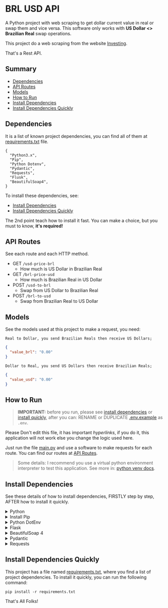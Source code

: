 # BRL USD API
A Python project with web scraping to get dollar current value in real or swap them and vice versa.
This software only works with **US Dollar <> Brazilian Real** swap operations.

This project do a web scraping from the website [Investing](https://br.investing.com/).

That's a Rest API.

## Summary

* [Dependencies](#dependencies)
* [API Routes](#api-routes)
* [Models](#models)
* [How to Run](#how-to-run)
* [Install Dependencies](#install-dependencies)
* [Install Dependencies Quickly](#install-dependencies-quickly)

## Dependencies
It is a list of known project dependencies, you can find all of them at
[requirements.txt](requirements.txt) file.

```pythonset
{
  "Python3.x",
  "Pip",
  "Python Dotenv",
  "Pydantic",
  "Requests",
  "Flusk",
  "BeautifulSoap4",
}
```

To install these dependencies, see:
* [Install Dependencies](#install-dependencies)
* [Install Dependencies Quickly](#install-dependencies-quickly)

The 2nd point teach how to install it fast. You can make a choice,
but you must to know, **it's required!**

## API Routes
See each route and each HTTP method.
* GET `/usd-price-brl`
  * How much is US Dollar in Brazilian Real
* GET `/brl-price-usd`
  * How much is Brazilian Real in US Dollar
* POST `/usd-to-brl`
  * Swap from US Dollar to Brazilian Real
* POST `/brl-to-usd`
  * Swap from Brazilian Real to US Dollar

## Models
See the models used at this project to make a request, you need:

```
Real to Dollar, you send Brazilian Reals then receive US Dollars;
```
```json
{
  "value_brl": "0.00"
}
```

```
Dollar to Real, you send US Dollars then receive Brazilian Reals;
```
```json
{
  "value_usd": "0.00"
}
```

## How to Run
> **IMPORTANT:** before you run, please see [install dependencies](#install-dependencies)
> or [install quickly](#install-dependencies-quickly), after
> you can: RENAME or DUPLICATE [.env.example](.env.example) as `.env`. 

Please  Don't edit this file, it has important *hyperlinks*, if you do it,
this application will not work else you change the logic used here.

Just run the file [main.py](main.py) and use a software to make requests for each route.
You can find our routes at [API Routes](#api-routes).

> Some details: I recommend you use a virtual python environment
> interpreter to test this application. See more in:
> [python venv docs](https://docs.python.org/3/library/venv.html).


## Install Dependencies
See these details of how to install dependencies, FIRSTLY step by step, AFTER
how to install it quickly.

<details>
  <summary>
    Python
  </summary>
  <details>
      <summary>
        Windows
      </summary>
      <a href="https://www.python.org/downloads/windows/" target="_blank">Python Windows</a>
  </details>
  <details>
      <summary>
        MacOS
      </summary>
      <a href="https://www.python.org/downloads/macos/" target="_blank">Python MacOS</a>
  </details>
  <details>
      <summary>
        Linux
      </summary>
      Pre Installed.
  </details>
</details>

<details>
  <summary>
    Install Pip
  </summary>
  <code>pip3 install pip --upgrade</code>
</details>

<details>
  <summary>
    Python DotEnv
  </summary>
  <code>pip install python-dotenv</code>
</details>

<details>
  <summary>
    Flask
  </summary>
  <code>pip install Flask</code>
</details>

<details>
  <summary>
    BeautifulSoap 4
  </summary>
  <code>pip install beautifulsoup4</code>
</details>

<details>
  <summary>
    Pydantic
  </summary>
  <code>pip install pydantic</code>
</details>

<details>
  <summary>
    Requests
  </summary>
  <code>pip install requests</code>
</details>

## Install Dependencies Quickly
This project has a file named [requirements.txt](requirements.txt),
where you find a list of project dependencies. To install it quickly,
you can run the following command:

```commandline
pip install -r requirements.txt
```

That's All Folks!
